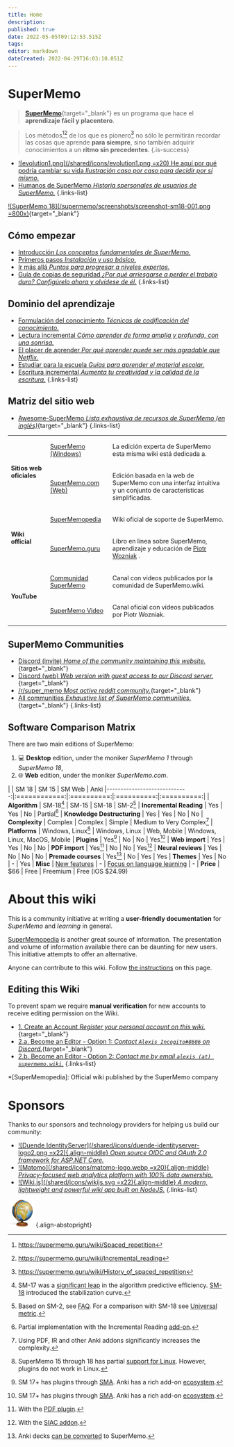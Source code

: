 ```yaml
---
title: Home
description: 
published: true
date: 2022-05-05T09:12:53.515Z
tags: 
editor: markdown
dateCreated: 2022-04-29T16:03:10.051Z
---
```


# SuperMemo

> [**SuperMemo**](https://super-memo.com/supermemo18.html){target="_blank"} es un programa que hace el **aprendizaje fácil y placentero**.

> Los métodos[^1][^2] de los que es pionero[^3] no sólo le permitirán recordar las cosas que aprende **para siempre**, sino también adquirir conocimientos a un **ritmo sin precedentes**.
{.is-success}

- [![evolution1.png](/shared/icons/evolution1.png =x20) He aquí por qué podría cambiar su vida *Ilustración caso por caso para decidir por sí mismo.*](/supermemo#why-can-supermemo-change-your-life)
- [<span style="color: #666;" class="mdi mdi-mother-heart mr-1"></span> Humanos de SuperMemo *Historia spersonales de usuarios de SuperMemo.*](/supermemo/humans-of-supermemo)
{.links-list}

[![SuperMemo 18](/supermemo/screenshots/screenshot-sm18-001.png =800x)](/supermemo/screenshots/screenshot-sm18-001.png){target="_blank"}

## Cómo empezar

- [<span style="color: #666;" class="mdi mdi-head-snowflake mr-1"></span> Introducción *Los conceptos fundamentales de SuperMemo.*](/supermemo)
- [<span style="color: #666;" class="mdi mdi-numeric mr-1"></span> Primeros pasos *Instalación y uso básico.*](/supermemo/first-steps)
- [<span style="color: #666;" class="mdi mdi-road-variant mr-1"></span> Ir más allá *Puntos para progresar a niveles expertos.*](/supermemo/going-further)
- [<span style="color: #666;" class="mdi mdi-shield-alert-outline mr-1"></span> Guía de copias de seguridad *¿Por qué arriesgarse a perder el trabajo duro? Configúrelo ahora y olvídese de él.*](/supermemo/backup-guide)
{.links-list}

## Dominio del aprendizaje

- [<span style="color: #666;" class="mdi mdi-text-box-check mr-1"></span> Formulación del conocimiento *Técnicas de codificación del conocimiento.*](/learning/knowledge-formulation)
- [<span style="color: #666;" class="mdi mdi-book-open-page-variant-outline mr-1"></span> Lectura incremental *Cómo aprender de forma amplia y profunda, con una sonrisa.*](/learning/incremental-reading)
- [<span style="color: #666;" class="mdi mdi-emoticon mr-1"></span> El placer de aprender *Por qué aprender puede ser más agradable que Netflix.*](/learning/pleasure-of-learning)
- [<span style="color: #666;" class="mdi mdi-school-outline mr-1"></span> Estudiar para la escuela *Guías para aprender el material escolar.*](/learning/school)
- [<span style="color: #666;" class="mdi mdi-fountain-pen-tip mr-1"></span>  Escritura incremental *Aumenta tu creatividad y la calidad de la escritura.*](/learning/incremental-writing)
{.links-list}

## Matriz del sitio web

- [<span style="color: black;" class="mdi mdi-github mr-1"></span> Awesome-SuperMemo *Lista exhaustiva de recursos de SuperMemo (en inglés)*](https://github.com/supermemo/awesome-supermemo){target="_blank"}
{.links-list}

<table>
  <tbody>
    <tr>
      <td rowspan="2">
        <p>
          <strong>Sitios web oficiales</strong>
        </p>
      </td>
      <td>
        <p>
          <a target="_blank" href="https://super-memo.com/">SuperMemo (Windows)</a>
        </p>
      </td>
      <td>
        <p>La edición experta de SuperMemo esta misma wiki está dedicada a.</p>
      </td>
    </tr>
    <tr>
      <td>
        <p>
          <a target="_blank" href="http://supermemo.com/">SuperMemo.com (Web)</a>
        </p>
      </td>
      <td>
        <p>Edición basada en la web de SuperMemo con una interfaz intuitiva y un conjunto de características simplificadas.</p>
      </td>
    </tr>
    <tr>
      <td rowspan="2">
        <p>
          <strong>Wiki official</strong>
        </p>
      </td>
      <td>
        <p>
          <a target="_blank" href="http://supermemopedia.com/">SuperMemopedia</a>
        </p>
      </td>
      <td>
        <p>Wiki oficial de soporte de SuperMemo.</p>
      </td>
    </tr>
    <tr>
      <td>
        <p>
          <a target="_blank" href="http://supermemo.guru/">SuperMemo.guru</a>
        </p>
      </td>
      <td>
        <p>Libro en línea sobre SuperMemo, aprendizaje y educación de <a target="blank" href="/supermemo/piotr-wozniak">Piotr Wozniak</a> .</p>
      </td>
    </tr>
    <tr>
      <td rowspan="2">
        <p>
          <strong>YouTube</strong>
        </p>
      </td>
      <td>
        <p>
          <a target="_blank" href="https://youtube.com/c/SuperMemoWiki">Communidad SuperMemo</a>
        </p>
      </td>
      <td>
        <p>Canal con videos publicados por la comunidad de SuperMemo.wiki.</p>
      </td>
    </tr>
    <tr>
      <td>
        <p>
          <a target="_blank" href="https://www.youtube.com/channel/UCqmYtieCc3liSTYxLwk_MLw">SuperMemo Video</a>
        </p>
      </td>
      <td>
        <p>Canal oficial con vídeos publicados por Piotr Wozniak.</p>
      </td>
    </tr>
  </tbody>
</table>

## SuperMemo Communities

- [<span class="mdi mdi-discord mr-1"></span> Discord (invite) *Home of the community maintaining this website.*](https://discord.gg/vUQhqCT){target="_blank"}
- [<span class="mdi mdi-discord mr-1"></span> Discord (web) *Web version with guest access to our Discord server.*](https://chat.supermemo.wiki/){target="_blank"}
- [<span style="color: #FF4500;" class="mdi mdi-reddit mr-1"></span> /r/super_memo *Most active reddit community.*](https://www.reddit.com/r/super_memo/){target="_blank"}
- [<span style="color: #444;" class="mdi mdi-account-group mr-1"></span> All communities *Exhaustive list of SuperMemo communities.*](/communities){target="_blank"}
{.links-list}

## Software Comparison Matrix

There are two main editions of SuperMemo:
1. :computer: **Desktop** edition, under the moniker *SuperMemo 1* through *SuperMemo 18*,
2. :globe_with_meridians: **Web** edition, under the moniker *<span>SuperMemo</span>.com*.

|                              | SM 18        | SM 15      | SM Web     | Anki
|-----------------------------:|:============:|:==========:|:==========:|:==========:|
| **Algorithm**               | SM-18[^100]   | SM-15      | SM-18      | SM-2[^101]
| **Incremental Reading**     | Yes           | Yes        | No         | Partial[^102]
| **Knowledge Destructuring** | Yes           | Yes        | No         | No
| **Complexity**              | Complex       | Complex    | Simple     | Medium to Very Complex[^108]
| **Platforms**               | Windows, Linux[^103] | Windows, Linux | Web, Mobile | Windows, Linux, MacOS, Mobile
| **Plugins**                 | Yes[^104]     | No         | No         | Yes[^104]
| **Web import**              | Yes           | Yes        | No         | No
| **PDF import**              | Yes[^105]     | No         | No         | Yes[^106]
| **Neural reviews**          | Yes           | No         | No         | No
| **Premade courses**         | Yes[^107]     | No         | Yes        | Yes
| **Themes**                  | Yes           | No         | -          | Yes
| **Misc**                    | [New features](https://super-memory.com/help/new.htm) | -          | [Focus on language learning](https://www.supermemo.com/en/catalog) | -
| **Price**                   | $66           | Free       | Freemium   | Free (iOS $24.99)


<!--
# Other wiki languages

- [🇪🇸 &nbsp; Spanish *Read this wiki in Spanish.*](/es/)
{.links-list}
-->

# About this wiki

This is a community initiative at writing a **user-friendly documentation** for *SuperMemo* and *learning* in general.

[SuperMemopedia](https://supermemopedia.com/) is another great source of information. The presentation and volume of information available there can be daunting for new users. This initiative attempts to offer an alternative.

Anyone can contribute to this wiki. Follow [the instructions](#editing-this-wiki) on this page.

## Editing this Wiki

To prevent spam we require **manual verification** for new accounts to receive editing permission on the Wiki.

- [1. Create an Account *Register your personal account on this wiki.*](//supermemo.wiki/login){target="_blank"}
- [2.a. Become an Editor - Option 1: *Contact `Alexis Incogito#8606` on Discord.*](https://discord.gg/vUQhqCT){target="_blank"}
- [2.b. Become an Editor - Option 2: *Contact me by email `alexis (at) supermemo.wiki`.*](mailto:alexis%20(add%20an%20arobase%20here)%20supermemo.wiki?subject=[SuperMemo.wiki]%20I%20would%20like%20to%20become%20an%20editor&body=Hello,%0D%0A%0D%0APlease%20add%20me%20to%20the%20editor%20group,%20my%20wiki%20email%20account%20is...%0D%0A%0D%0AThanks!%0D%0AP.S.%20SuperMemo%20is%20amazing.)
{.links-list}

*[SuperMemopedia]: Official wiki published by the SuperMemo company

# Sponsors

Thanks to our sponsors and technology providers for helping us build our community:

- [![Duende IdentityServer](/shared/icons/duende-identityserver-logo2.png =x22){.align-middle} *Open source OIDC and OAuth 2.0 framework for ASP.NET Core.*](https://duendesoftware.com/products/identityserver)
- [![Matomo](/shared/icons/matomo-logo.webp =x20){.align-middle} *Privacy-focused web analytics platform with 100% data ownership.*](https://matomo.org/)
- [![Wiki.js](/shared/icons/wikijs.svg =x22){.align-middle} *A modern, lightweight and powerful wiki app built on NodeJS.*](https://wiki.js.org)
{.links-list}

[^1]: https://supermemo.guru/wiki/Spaced_repetition
[^2]: https://supermemo.guru/wiki/Incremental_reading
[^3]: https://supermemo.guru/wiki/History_of_spaced_repetition

[^100]: SM-17 was a [significant leap](https://supermemopedia.com/wiki/Is_Algorithm_SM-17_much_better_than_Algorithm_SM-15%3F) in the algorithm predictive efficiency. [SM-18](https://supermemo.guru/wiki/Algorithm_SM-18) introduced the stabilization curve.
[^101]: Based on SM-2, see [FAQ](https://faqs.ankiweb.net/what-spaced-repetition-algorithm.html). For a comparison with SM-18 see [Universal metric](https://supermemo.guru/wiki/Universal_metric_for_cross-comparison_of_spaced_repetition_algorithms#Algorithmic_contest:_SuperMemo_2_vs._SuperMemo_17).
[^102]: Partial implementation with the Incremental Reading [add-on](https://ankiweb.net/shared/info/935264945).
[^103]: SuperMemo 15 through 18 has partial [support for Linux](http://supermemopedia.com/wiki/SuperMemo_for_Linux). However, plugins do not work in Linux.
[^104]: SM 17+ has plugins through [SMA](https://sma.supermemo.wiki/). Anki has a rich add-on [ecosystem](https://ankiweb.net/shared/addons/).
[^105]: With the [PDF plugin](https://github.com/supermemo/SuperMemoAssistant.Plugins.PDF/).
[^106]: With the [SIAC addon](https://ankiweb.net/shared/info/1781298089).
[^107]: Anki decks [can be converted](https://www.youtube.com/watch?v=j6dmQHMGTJs) to SuperMemo.
[^108]: Using PDF, IR and other Anki addons significantly increases the complexity.

![SuperMemo.wiki](/supermemo-64.png){.align-abstopright}